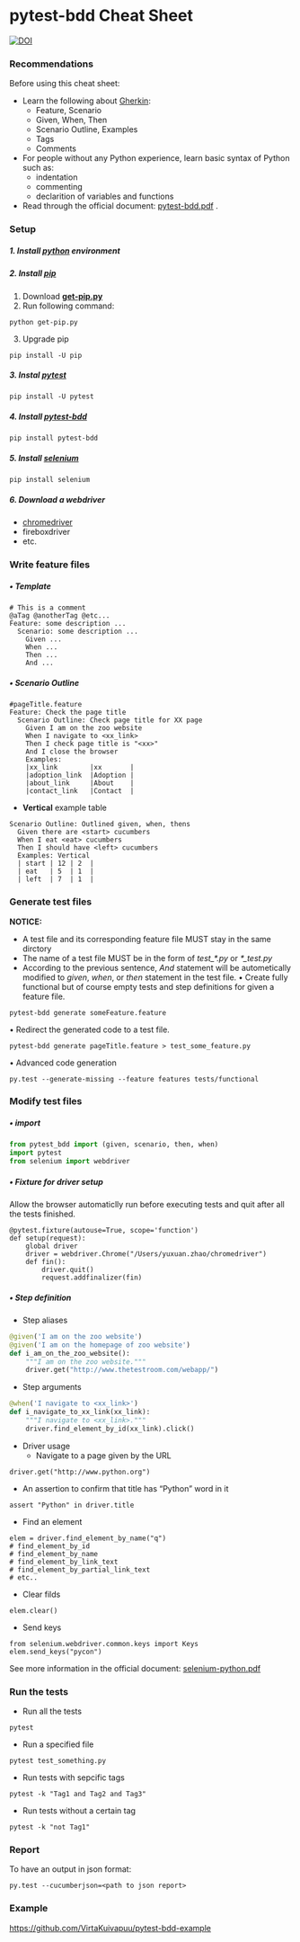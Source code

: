 # pytest-bdd Cheat Sheet

[![DOI](https://zenodo.org/badge/DOI/10.5281/zenodo.823572.svg)](https://doi.org/10.5281/zenodo.823572)


### Recommendations
Before using this cheat sheet:
+ Learn the following about [Gherkin](https://cucumber.io/docs/reference#gherkin):
  - Feature, Scenario
  - Given, When, Then
  - Scenario Outline, Examples
  - Tags
  - Comments
+ For people without any Python experience, learn basic syntax of Python such as:
  - indentation 
  - commenting 
  - declarition of variables and functions
+ Read through the official document: [pytest-bdd.pdf](https://media.readthedocs.org/pdf/pytest-bdd/latest/pytest-bdd.pdf) .

### Setup

##### 1. Install [python](https://www.python.org/downloads/) environment
	
##### 2. Install [pip](https://media.readthedocs.org/pdf/pip/latest/pip.pdf)
1. Download **[get-pip.py](https://bootstrap.pypa.io/get-pip.py)**
2. Run following command:
```
python get-pip.py
```
3. Upgrade pip
```
pip install -U pip
```

##### 3. Instal [pytest](https://media.readthedocs.org/pdf/pytest/latest/pytest.pdf)
```
pip install -U pytest
```

##### 4. Install [pytest-bdd](https://media.readthedocs.org/pdf/pytest-bdd/latest/pytest-bdd.pdf)
```
pip install pytest-bdd
```

##### 5. Install [selenium](https://media.readthedocs.org/pdf/selenium-python/latest/selenium-python.pdf)

```
pip install selenium
```
##### 6. Download a webdriver
* [chromedriver](https://sites.google.com/a/chromium.org/chromedriver/downloads)
* fireboxdriver
* etc.


### Write feature files
##### • Template
```
# This is a comment
@aTag @anotherTag @etc...
Feature: some description ...
  Scenario: some description ...
    Given ...
    When ...
    Then ...
    And ...
```

##### • Scenario Outline

```
#pageTitle.feature
Feature: Check the page title
  Scenario Outline: Check page title for XX page
    Given I am on the zoo website
    When I navigate to <xx_link>
    Then I check page title is "<xx>"
    And I close the browser
    Examples:
    |xx_link        |xx       |
    |adoption_link  |Adoption |
    |about_link     |About    |
    |contact_link   |Contact  |
```  
  
* **Vertical** example table
```
Scenario Outline: Outlined given, when, thens 
  Given there are <start> cucumbers
  When I eat <eat> cucumbers
  Then I should have <left> cucumbers
  Examples: Vertical
  | start | 12 | 2  | 
  | eat   | 5  | 1  |  
  | left  | 7  | 1  |
```

### Generate test files
**NOTICE:** 
* A test file and its corresponding feature file MUST stay in the same dirctory
* The name of a test file MUST be in the form of <i>test_\*.py</i> or <i>\*_test.py</i>
* According to the previous sentence, *And* statement will be autometically modified to *given*, *when*, or *then* statement in the test file.
• Create fully functional but of course empty tests and step definitions for given a feature file.
```
pytest-bdd generate someFeature.feature
```
• Redirect the generated code to a test file.
```
pytest-bdd generate pageTitle.feature > test_some_feature.py
```
• Advanced code generation
```
py.test --generate-missing --feature features tests/functional
```

### Modify test files

##### • import 
```python
from pytest_bdd import (given, scenario, then, when)
import pytest
from selenium import webdriver
```


##### • Fixture for driver setup
Allow the browser automaticlly run before executing tests and quit after all the tests finished.
```
@pytest.fixture(autouse=True, scope='function')
def setup(request):
    global driver
    driver = webdriver.Chrome("/Users/yuxuan.zhao/chromedriver")
    def fin():
        driver.quit()
        request.addfinalizer(fin)
```

##### • Step definition
* Step aliases
```python
@given('I am on the zoo website')
@given('I am on the homepage of zoo website')
def i_am_on_the_zoo_website():
    """I am on the zoo website."""
    driver.get("http://www.thetestroom.com/webapp/")
```

* Step arguments
```python
@when('I navigate to <xx_link>')
def i_navigate_to_xx_link(xx_link):
    """I navigate to <xx_link>."""
    driver.find_element_by_id(xx_link).click()
```

* Driver usage  
  - Navigate to a page given by the URL
```
driver.get("http://www.python.org")  
```
  - An assertion to confirm that title has “Python” word in it
```
assert "Python" in driver.title
```  
  - Find an element
```
elem = driver.find_element_by_name("q")
# find_element_by_id
# find_element_by_name
# find_element_by_link_text
# find_element_by_partial_link_text
# etc..
```
  - Clear filds
```
elem.clear()
```  
  - Send keys
```
from selenium.webdriver.common.keys import Keys
elem.send_keys("pycon")
```
See more information in the official document: [selenium-python.pdf](https://media.readthedocs.org/pdf/selenium-python/latest/selenium-python.pdf)


### Run the tests

* Run all the tests
```
pytest
```
* Run a specified file
```
pytest test_something.py
```
* Run tests with sepcific tags
```
pytest -k "Tag1 and Tag2 and Tag3"
```
* Run tests without a certain tag
```
pytest -k "not Tag1"
```

### Report
To have an output in json format:
```
py.test --cucumberjson=<path to json report>
```


### Example

https://github.com/VirtaKuivapuu/pytest-bdd-example



